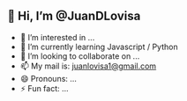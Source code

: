 ## 👋 Hi, I’m @JuanDLovisa
- 👀 I’m interested in ...
- 🌱 I’m currently learning Javascript / Python
- 💞️ I’m looking to collaborate on ...
- 📫 My mail is: juanlovisa1@gmail.com
- 😄 Pronouns: ...
- ⚡ Fun fact: ...

<!---
JuanDLovisa/JuanDLovisa is a ✨ special ✨ repository because its `README.md` (this file) appears on your GitHub profile.
You can click the Preview link to take a look at your changes.
--->
